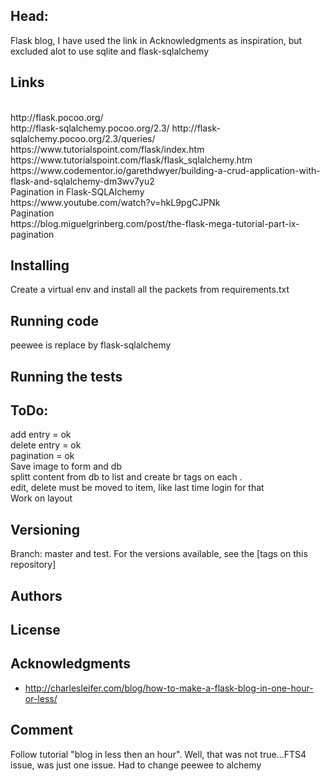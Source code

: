 ## Head:
Flask blog, I have used the link in Acknowledgments as inspiration, but excluded alot to use sqlite and flask-sqlalchemy
<br>

## Links
<br>
http://flask.pocoo.org/
<br>
http://flask-sqlalchemy.pocoo.org/2.3/
http://flask-sqlalchemy.pocoo.org/2.3/queries/
<br>
https://www.tutorialspoint.com/flask/index.htm
<br>
https://www.tutorialspoint.com/flask/flask_sqlalchemy.htm
<br>
https://www.codementor.io/garethdwyer/building-a-crud-application-with-flask-and-sqlalchemy-dm3wv7yu2
<br>
Pagination in Flask-SQLAlchemy
<br>
https://www.youtube.com/watch?v=hkL9pgCJPNk
<br>
Pagination
<br>
https://blog.miguelgrinberg.com/post/the-flask-mega-tutorial-part-ix-pagination

## Installing

Create a virtual env and install all the packets from requirements.txt

##  Running code
peewee is replace by flask-sqlalchemy

## Running the tests

## ToDo:
add entry = ok
<br>
delete entry = ok
<br>
pagination = ok
<br>
Save image to form and db
<br>
splitt content from db to list and create br tags on each .
<br>
edit, delete must be moved to item, like last time
login for that
<br>
Work on layout
<br>

## Versioning
Branch: master and test.
For the versions available, see the [tags on this repository]

## Authors


## License


## Acknowledgments

* http://charlesleifer.com/blog/how-to-make-a-flask-blog-in-one-hour-or-less/

## Comment
Follow tutorial "blog in less then an hour".
Well, that was not true...FTS4 issue, was just one issue. 
Had to change peewee to alchemy








